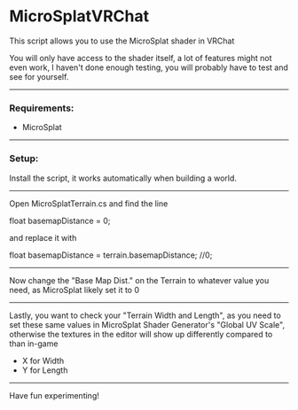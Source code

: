 # MicroSplatVRChat
This script allows you to use the MicroSplat shader in VRChat

You will only have access to the shader itself, a lot of features might not even work, I haven't done enough testing, you will probably have to test and see for yourself.

---

### Requirements:
- MicroSplat

---

### Setup:

Install the script, it works automatically when building a world.

---

Open MicroSplatTerrain.cs and find the line

float basemapDistance = 0;

and replace it with

float basemapDistance = terrain.basemapDistance; //0;

---

Now change the "Base Map Dist." on the Terrain to whatever value you need, as MicroSplat likely set it to 0

---

Lastly, you want to check your "Terrain Width and Length", as you need to set these same values in MicroSplat Shader Generator's "Global UV Scale", otherwise the textures in the editor will show up differently compared to than in-game
- X for Width
- Y for Length

---

Have fun experimenting!
